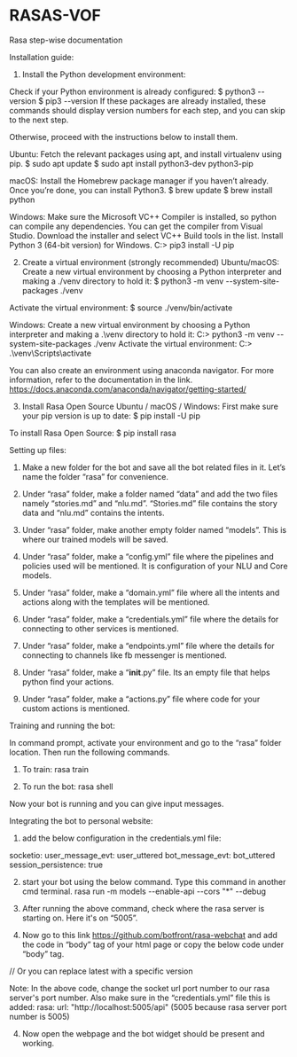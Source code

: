 # RASAS-VOF
Rasa step-wise documentation

Installation guide:
1. Install the Python development environment:

Check if your Python environment is already configured:
$ python3 --version
$ pip3 --version
If these packages are already installed, these commands should display version numbers for each step, and you can skip to the next step.
 
Otherwise, proceed with the instructions below to install them.
 
Ubuntu:
Fetch the relevant packages using apt, and install virtualenv using pip.
$ sudo apt update
$ sudo apt install python3-dev python3-pip
 
macOS:
Install the Homebrew package manager if you haven’t already.
Once you’re done, you can install Python3.
$ brew update
$ brew install python
 
Windows:
Make sure the Microsoft VC++ Compiler is installed, so python can compile any dependencies. You can get the compiler from Visual Studio. Download the installer and select VC++ Build tools in the list.
Install Python 3 (64-bit version) for Windows.
C:\> pip3 install -U pip
 
2. Create a virtual environment (strongly recommended)
Ubuntu/macOS:
Create a new virtual environment by choosing a Python interpreter and making a ./venv directory to hold it:
$ python3 -m venv --system-site-packages ./venv
 
Activate the virtual environment:
$ source ./venv/bin/activate
 
 
 
 
Windows:
Create a new virtual environment by choosing a Python interpreter and making a .\venv directory to hold it:
C:\> python3 -m venv --system-site-packages ./venv
Activate the virtual environment:
C:\> .\venv\Scripts\activate
 
You can also create an environment using anaconda navigator. For more information, refer to the documentation in the link.
https://docs.anaconda.com/anaconda/navigator/getting-started/ 
 
3. Install Rasa Open Source
Ubuntu / macOS / Windows:
First make sure your pip version is up to date:
$ pip install -U pip
 
To install Rasa Open Source:
$ pip install rasa
 
Setting up files:
1) Make a new folder for the bot and save all the bot related files in it. Let’s name the folder “rasa” for convenience.
 
2) Under “rasa” folder, make a folder named “data” and add the two files namely “stories.md” and “nlu.md”.
“Stories.md” file contains the story data and “nlu.md” contains the intents. 
 
3) Under “rasa” folder, make another empty folder named “models”. This is where our trained models will be saved.
 
4) Under “rasa” folder, make a “config.yml” file where the pipelines and policies used will be mentioned. It is configuration of your NLU and Core models.
 
5) Under “rasa” folder, make a “domain.yml” file where all the intents and actions along with the templates will be mentioned.
 
6) Under “rasa” folder, make a “credentials.yml” file where the details for connecting to other services is mentioned.
 
7) Under “rasa” folder, make a “endpoints.yml” file where the details for connecting to channels like fb messenger is mentioned.
 
8) Under “rasa” folder, make a “__init__.py” file. Its an empty file that helps python find your actions.
 
9) Under “rasa” folder, make a “actions.py” file where code for your custom actions is mentioned.
 
Training and running the bot:
 
In command prompt, activate your environment and go to the “rasa” folder location. Then run the following commands.
 
1) To train:
     rasa train
 
2) To run the bot:
     rasa shell
 
Now your bot is running and you can give input messages.
 
Integrating the bot to personal website:
 
1) add the below configuration in the credentials.yml file:
 
socketio:
  user_message_evt: user_uttered
  bot_message_evt: bot_uttered
  session_persistence: true
 
2) start your bot using the below command. Type this command in another cmd terminal.
rasa run -m models --enable-api --cors "*" --debug
 
 
 
 
 
 
 
 
 
3) After running the above command, check where the rasa server is starting on. Here it's on “5005”.
 

 
4) Now go to this link https://github.com/botfront/rasa-webchat and add the code in “body” tag of your html page or copy the below code under “body” tag.
<div id="webchat"/>
<script src="https://storage.googleapis.com/mrbot-cdn/webchat-latest.js"></script>
// Or you can replace latest with a specific version
<script>
  WebChat.default.init({
    selector: "#webchat",
    customData: {"language": "en"}, // arbitrary custom data. Stay minimal as this will be added to the socket
    socketUrl: "http://localhost:5005", //take note, the 5005 is because our rasa server is working on 5005 
    socketPath: "/socket.io/",
    title: "Title",
    subtitle: "Subtitle",
  })
</script>
 
Note: In the above code, change the socket url port number to our rasa server's port number. Also make sure in the “credentials.yml” file this is added:
rasa:
  url: "http://localhost:5005/api" 
(5005 because rasa server port number is 5005)
 
4) Now open the webpage and the bot widget should be present and working.
 
 
 
 
 
 
 
 
 
 



